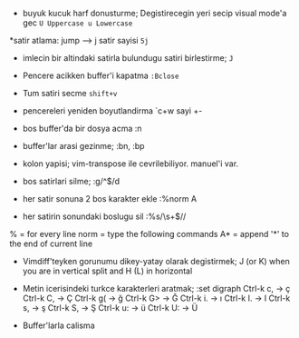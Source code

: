 * buyuk kucuk harf donusturme;
Degistirecegin yeri secip visual mode'a gec
`U Uppercase u Lowercase`

*satir atlama: jump --> j satir sayisi
`5j`	

* imlecin bir altindaki satirla bulundugu satiri birlestirme; 
`J`	

* Pencere acikken buffer'i kapatma
`:Bclose`

* Tum satiri secme 
`shift+v` 

* pencereleri yeniden boyutlandirma 
`c+w sayi +-

* bos buffer'da bir dosya acma 
:n
* buffer'lar arasi gezinme;
:bn, :bp

* kolon yapisi;
vim-transpose ile cevrilebiliyor. manuel'i var.

* bos satirlari silme;
:g/^$/d

* her satir sonuna 2 bos karakter ekle 
:%norm A  

* her satirin sonundaki boslugu sil
:%s/\s\+$//

 %       = for every line
 norm    = type the following commands
 A*      = append '*' to the end of current line


* Vimdiff'teyken gorunumu dikey-yatay olarak degistirmek;
<C-w>J (or <C-w>K) when you are in vertical split and <C-w>H (<C-w>L) in horizontal

* Metin icerisindeki turkce karakterleri aratmak;
:set digraph
Ctrl-k c, -> ç
Ctrl-k C, -> Ç
Ctrl-k g( -> ğ
Ctrl-k G> -> Ğ
Ctrl-k i. -> ı
Ctrl-k I. -> I
Ctrl-k s, -> ş
Ctrl-k S, -> Ş
Ctrl-k u: -> ü
Ctrl-k U: -> Ü

* Buffer'larla calisma

